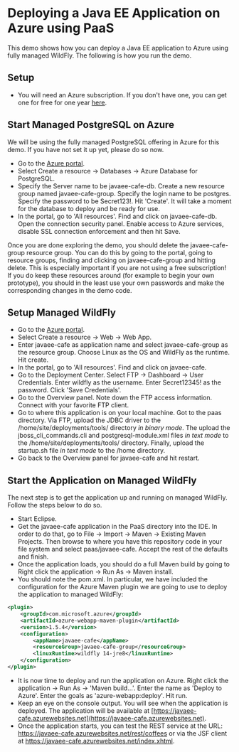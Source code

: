 # Deploying a Java EE Application on Azure using PaaS
This demo shows how you can deploy a Java EE application to Azure using fully managed WildFly. The following is how you run the demo.

## Setup
* You will need an Azure subscription. If you don't have one, you can get one for free for one year [here](https://azure.microsoft.com/en-us/free).

## Start Managed PostgreSQL on Azure
We will be using the fully managed PostgreSQL offering in Azure for this demo. If you have not set it up yet, please do so now. 

* Go to the [Azure portal](http://portal.azure.com).
* Select Create a resource -> Databases -> Azure Database for PostgreSQL.
* Specify the Server name to be javaee-cafe-db. Create a new resource group named javaee-cafe-group. Specify the login name to be postgres. Specify the password to be Secret123!. Hit 'Create'. It will take a moment for the database to deploy and be ready for use. 
* In the portal, go to 'All resources'. Find and click on javaee-cafe-db. Open the connection security panel. Enable access to Azure services, disable SSL connection enforcement and then hit Save.

Once you are done exploring the demo, you should delete the javaee-cafe-group resource group. You can do this by going to the portal, going to resource groups, finding and clicking on javaee-cafe-group and hitting delete. This is especially important if you are not using a free subscription! If you do keep these resources around (for example to begin your own prototype), you should in the least use your own passwords and make the corresponding changes in the demo code.

## Setup Managed WildFly
* Go to the [Azure portal](http://portal.azure.com).
* Select Create a resource -> Web -> Web App.
* Enter javaee-cafe as application name and select javaee-cafe-group as the resource group. Choose Linux as the OS and WildFly as the runtime. Hit create.
* In the portal, go to 'All resources'. Find and click on javaee-cafe.
* Go to the Deployment Center. Select FTP -> Dashboard -> User Credentials. Enter wildfly as the username. Enter Secret12345! as the password. Click 'Save Credentials'.
* Go to the Overview panel. Note down the FTP access information. Connect with your favorite FTP client.
* Go to where this application is on your local machine. Got to the paas directory. Via FTP, upload the JDBC driver to the /home/site/deployments/tools/ directory *in binary mode*. The upload the jboss_cli_commands.cli and postgresql-module.xml files *in text mode* to the /home/site/deployments/tools/ directory. Finally, upload the startup.sh file *in text mode* to the /home directory.
* Go back to the Overview panel for javaee-cafe and hit restart.

## Start the Application on Managed WildFly
The next step is to get the application up and running on managed WildFly. Follow the steps below to do so.

* Start Eclipse.
* Get the javaee-cafe application in the PaaS directory into the IDE. In order to do that, go to File -> Import -> Maven -> Existing Maven Projects. Then browse to where you have this repository code in your file system and select paas/javaee-cafe. Accept the rest of the defaults and finish.
* Once the application loads, you should do a full Maven build by going to Right click the application -> Run As -> Maven install.
* You should note the pom.xml. In particular, we have included the configuration for the Azure Maven plugin we are going to use to deploy the application to managed WildFly:

```xml
<plugin>
    <groupId>com.microsoft.azure</groupId>
    <artifactId>azure-webapp-maven-plugin</artifactId>
    <version>1.5.4</version>
    <configuration>
        <appName>javaee-cafe</appName>
        <resourceGroup>javaee-cafe-group</resourceGroup>
        <linuxRuntime>wildfly 14-jre8</linuxRuntime>
    </configuration>
</plugin>
```

* It is now time to deploy and run the application on Azure. Right click the application -> Run As -> 'Maven build...'. Enter the name as 'Deploy to Azure'. Enter the goals as 'azure-webapp:deploy'. Hit run.
* Keep an eye on the console output. You will see when the application is deployed. The application will be available at [https://javaee-cafe.azurewebsites.net](https://javaee-cafe.azurewebsites.net).
* Once the application starts, you can test the REST service at the URL: https://javaee-cafe.azurewebsites.net/rest/coffees or via the JSF client at https://javaee-cafe.azurewebsites.net/index.xhtml.
